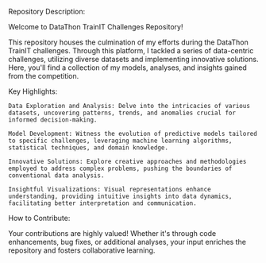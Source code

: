 Repository Description:

Welcome to DataThon TrainIT Challenges Repository!

This repository houses the culmination of my efforts during the DataThon TrainIT challenges. Through this platform, I tackled a series of data-centric challenges, utilizing diverse datasets and implementing innovative solutions. Here, you'll find a collection of my models, analyses, and insights gained from the competition.

Key Highlights:

    Data Exploration and Analysis: Delve into the intricacies of various datasets, uncovering patterns, trends, and anomalies crucial for informed decision-making.

    Model Development: Witness the evolution of predictive models tailored to specific challenges, leveraging machine learning algorithms, statistical techniques, and domain knowledge.

    Innovative Solutions: Explore creative approaches and methodologies employed to address complex problems, pushing the boundaries of conventional data analysis.

    Insightful Visualizations: Visual representations enhance understanding, providing intuitive insights into data dynamics, facilitating better interpretation and communication.

How to Contribute:

Your contributions are highly valued! Whether it's through code enhancements, bug fixes, or additional analyses, your input enriches the repository and fosters collaborative learning.
